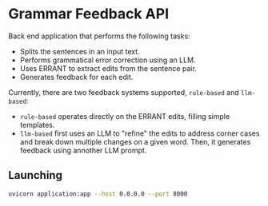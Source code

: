 # Grammar Feedback API

Back end application that performs the following tasks:

- Splits the sentences in an input text.
- Performs grammatical error correction using an LLM.
- Uses ERRANT to extract edits from the sentence pair.
- Generates feedback for each edit.

Currently, there are two feedback systems supported, `rule-based` and `llm-based`:

- `rule-based` operates directly on the ERRANT edits, filling simple templates.
- `llm-based` first uses an LLM to "refine" the edits to address corner cases and break down multiple changes on a given word. Then, it generates feedback using annother LLM prompt.

## Launching

```bash
uvicorn application:app --host 0.0.0.0 --port 8000
```
